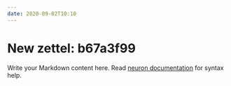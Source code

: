```yaml
---
date: 2020-09-02T10:10
---
```


# New zettel: b67a3f99

Write your Markdown content here. Read [neuron documentation](https://neuron.zettel.page/2011404.html) for syntax help.

